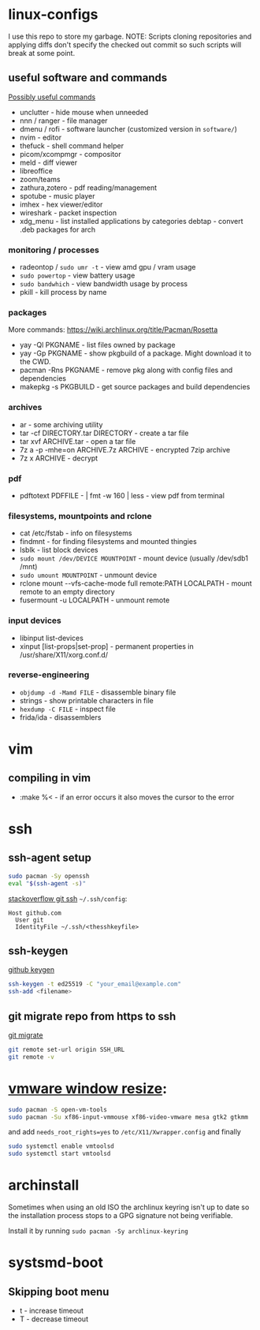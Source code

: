 # linux-configs
I use this repo to store my garbage.
NOTE: Scripts cloning repositories and applying diffs don't specify the checked out commit so such scripts will break at some point.


## useful software and commands
[Possibly useful commands](https://linuxblog.io/90-linux-commands-frequently-used-by-linux-sysadmins/)
- unclutter - hide mouse when unneeded
- nnn / ranger - file manager
- dmenu / rofi - software launcher (customized version in `software/`)
- nvim - editor
- thefuck - shell command helper
- picom/xcompmgr - compositor
- meld - diff viewer
- libreoffice
- zoom/teams
- zathura,zotero - pdf reading/management
- spotube - music player
- imhex - hex viewer/editor
- wireshark - packet inspection
- xdg_menu - list installed applications by categories debtap - convert .deb packages for arch

### monitoring / processes
- radeontop / `sudo umr -t` - view amd gpu / vram usage
- `sudo powertop` - view battery usage
- `sudo bandwhich` - view bandwidth usage by process
- pkill - kill process by name

### packages
More commands: https://wiki.archlinux.org/title/Pacman/Rosetta
- yay -Ql PKGNAME - list files owned by package
- yay -Gp PKGNAME - show pkgbuild of a package. Might download it to the CWD.
- pacman -Rns PKGNAME - remove pkg along with config files and dependencies
- makepkg -s PKGBUILD - get source packages and build dependencies

### archives
- ar - some archiving utility
- tar -cf DIRECTORY.tar DIRECTORY - create a tar file
- tar xvf ARCHIVE.tar - open a tar file
- 7z a -p -mhe=on ARCHIVE.7z ARCHIVE - encrypted 7zip archive
- 7z x ARCHIVE - decrypt

### pdf
- pdftotext PDFFILE - | fmt -w 160 | less - view pdf from terminal

### filesystems, mountpoints and rclone
- cat /etc/fstab - info on filesystems
- findmnt - for finding filesystems and mounted thingies
- lsblk - list block devices
- `sudo mount /dev/DEVICE MOUNTPOINT` - mount device (usually /dev/sdb1 /mnt)
- `sudo umount MOUNTPOINT` - unmount device
- rclone mount --vfs-cache-mode full remote:PATH LOCALPATH - mount remote to an empty directory
- fusermount -u LOCALPATH - unmount remote

### input devices
- libinput list-devices
- xinput [list-props|set-prop] - permanent properties in /usr/share/X11/xorg.conf.d/

### reverse-engineering
- `objdump -d -Mamd FILE` - disassemble binary file
- strings - show printable characters in file
- `hexdump -C FILE` - inspect file
- frida/ida - disassemblers


# vim
## compiling in vim
- :make %< - if an error occurs it also moves the cursor to the error


# ssh

## ssh-agent setup
```bash
sudo pacman -Sy openssh
eval "$(ssh-agent -s)"
```
[stackoverflow git ssh](https://stackoverflow.com/questions/23546865/how-to-configure-command-line-git-to-use-ssh-key)
`~/.ssh/config`:
```
Host github.com
  User git
  IdentityFile ~/.ssh/<thesshkeyfile>
```

## ssh-keygen
[github keygen](https://docs.github.com/en/authentication/connecting-to-github-with-ssh/generating-a-new-ssh-key-and-adding-it-to-the-ssh-agent)
```bash
ssh-keygen -t ed25519 -C "your_email@example.com"
ssh-add <filename>
```

## git migrate repo from https to ssh
[git migrate](https://stackoverflow.com/questions/57230972/how-to-migrate-from-https-to-ssh-github)
```bash
git remote set-url origin SSH_URL
git remote -v
```


# [vmware window resize](https://www.reddit.com/r/archlinux/comments/b0ona0/vmtools_on_arch_linux_full_screen_or_resizing/):
```bash
sudo pacman -S open-vm-tools
sudo pacman -Su xf86-input-vmmouse xf86-video-vmware mesa gtk2 gtkmm
```
and add `needs_root_rights=yes` to `/etc/X11/Xwrapper.config`
and finally
```bash
sudo systemctl enable vmtoolsd
sudo systemctl start vmtoolsd
```


# archinstall
Sometimes when using an old ISO the archlinux keyring isn't
up to date so the installation process stops to a GPG signature
not being verifiable.

Install it by running `sudo pacman -Sy archlinux-keyring`


# systsmd-boot
## Skipping boot menu
- t - increase timeout
- T - decrease timeout


